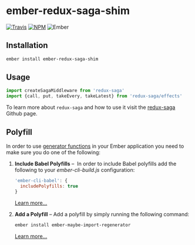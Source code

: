 # ember-redux-saga-shim

[![Travis][ci-img]][ci-url] [![NPM][npm-img]][npm-url] ![Ember][ember-img]

## Installation

```bash
ember install ember-redux-saga-shim
```

## Usage

```js
import createSagaMiddleware from 'redux-saga'
import {call, put, takeEvery, takeLatest} from 'redux-saga/effects'
```

To learn more about `redux-saga` and how to use it visit the [redux-saga](https://github.com/yelouafi/redux-saga) Github page.

## Polyfill

In order to use [generator functions](https://developer.mozilla.org/en-US/docs/Web/JavaScript/Reference/Statements/function*) in your Ember application you need to make sure you do one of the following:

1. **Include Babel Polyfills** –  In order to include Babel polyfills add the following to your *ember-cli-build.js* configuration:

    ```js
    'ember-cli-babel': {
      includePolyfills: true
    }
    ```

    [Learn more…](https://github.com/babel/ember-cli-babel#polyfill)

2. **Add a Polyfill** – Add a polyfill by simply running the following command:

    ```bash
    ember install ember-maybe-import-regenerator
    ```

    [Learn more…](https://github.com/machty/ember-maybe-import-regenerator)

[ci-img]: https://img.shields.io/travis/ember-redux/ember-redux-saga-shim.svg "Travis CI Build Status"
[ci-url]: https://travis-ci.org/ember-redux/ember-redux-saga-shim
[ember-img]: https://img.shields.io/badge/ember-1.13.13+-green.svg "Ember 1.13.13+"
[npm-img]: https://img.shields.io/npm/v/ember-redux-saga-shim.svg "NPM Version"
[npm-url]: https://www.npmjs.com/package/ember-redux-saga-shim
